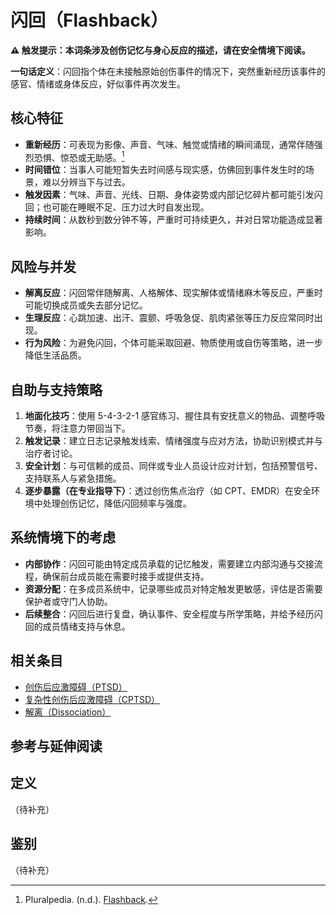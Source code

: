 # 闪回（Flashback）

**⚠ 触发提示：本词条涉及创伤记忆与身心反应的描述，请在安全情境下阅读。**

**一句话定义**：闪回指个体在未接触原始创伤事件的情况下，突然重新经历该事件的感官、情绪或身体反应，好似事件再次发生。

## 核心特征

- **重新经历**：可表现为影像、声音、气味、触觉或情绪的瞬间涌现，通常伴随强烈恐惧、惊恐或无助感。[^flashback-pluralpedia]
- **时间错位**：当事人可能短暂失去时间感与现实感，仿佛回到事件发生时的场景，难以分辨当下与过去。
- **触发因素**：气味、声音、光线、日期、身体姿势或内部记忆碎片都可能引发闪回；也可能在睡眠不足、压力过大时自发出现。
- **持续时间**：从数秒到数分钟不等，严重时可持续更久，并对日常功能造成显著影响。

## 风险与并发

- **解离反应**：闪回常伴随解离、人格解体、现实解体或情绪麻木等反应，严重时可能切换成员或失去部分记忆。
- **生理反应**：心跳加速、出汗、震颤、呼吸急促、肌肉紧张等压力反应常同时出现。
- **行为风险**：为避免闪回，个体可能采取回避、物质使用或自伤等策略，进一步降低生活品质。

## 自助与支持策略

1. **地面化技巧**：使用 5-4-3-2-1 感官练习、握住具有安抚意义的物品、调整呼吸节奏，将注意力带回当下。
2. **触发记录**：建立日志记录触发线索、情绪强度与应对方法，协助识别模式并与治疗者讨论。
3. **安全计划**：与可信赖的成员、同伴或专业人员设计应对计划，包括预警信号、支持联系人与紧急措施。
4. **逐步暴露（在专业指导下）**：透过创伤焦点治疗（如 CPT、EMDR）在安全环境中处理创伤记忆，降低闪回频率与强度。

## 系统情境下的考虑

- **内部协作**：闪回可能由特定成员承载的记忆触发，需要建立内部沟通与交接流程，确保前台成员能在需要时接手或提供支持。
- **资源分配**：在多成员系统中，记录哪些成员对特定触发更敏感，评估是否需要保护者或守门人协助。
- **后续整合**：闪回后进行复盘，确认事件、安全程度与所学策略，并给予经历闪回的成员情绪支持与休息。

## 相关条目

- [创伤后应激障碍（PTSD）](创伤后应激障碍.md)
- [复杂性创伤后应激障碍（CPTSD）](复杂性创伤后应激障碍.md)
- [解离（Dissociation）](../系统体验与机制/解离.md)

## 参考与延伸阅读

[^flashback-pluralpedia]: Pluralpedia. (n.d.). [Flashback](https://pluralpedia.org/w/Flashback).

## 定义
（待补充）

## 鉴别
（待补充）
